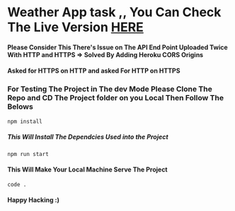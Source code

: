 # Weather App task ,, You Can Check The Live Version [HERE](https://weather-task-2.netlify.app/)
#### Please Consider This There's Issue on The API End Point Uploaded Twice With HTTP and HTTPS => Solved By Adding Heroku CORS Origins
#### Asked for HTTPS on HTTP and asked For HTTP on HTTPS

### For Testing The Project in The dev Mode Please Clone The Repo and CD The Project folder on you Local Then Follow The Belows
```
npm install
```
##### This Will Install The Dependcies Used into the Project 

```
npm run start
```
#### This Will Make Your Local Machine Serve The Project

```
code .
```
#### Happy Hacking :)
